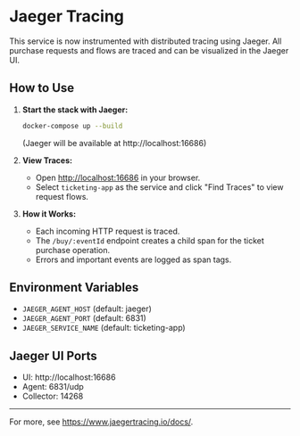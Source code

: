 # Jaeger Tracing

This service is now instrumented with distributed tracing using Jaeger. All purchase requests and flows are traced and can be visualized in the Jaeger UI.

## How to Use

1. **Start the stack with Jaeger:**
   ```sh
   docker-compose up --build
   ```
   (Jaeger will be available at http://localhost:16686)

2. **View Traces:**
   - Open [http://localhost:16686](http://localhost:16686) in your browser.
   - Select `ticketing-app` as the service and click "Find Traces" to view request flows.

3. **How it Works:**
   - Each incoming HTTP request is traced.
   - The `/buy/:eventId` endpoint creates a child span for the ticket purchase operation.
   - Errors and important events are logged as span tags.

## Environment Variables

- `JAEGER_AGENT_HOST` (default: jaeger)
- `JAEGER_AGENT_PORT` (default: 6831)
- `JAEGER_SERVICE_NAME` (default: ticketing-app)

## Jaeger UI Ports
- UI: http://localhost:16686
- Agent: 6831/udp
- Collector: 14268

---

For more, see https://www.jaegertracing.io/docs/.
